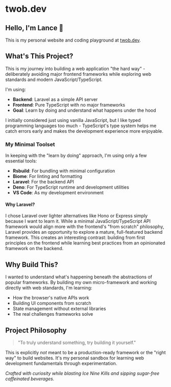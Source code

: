 # twob.dev

## Hello, I'm Lance 👋

This is my personal website and coding playground at [twob.dev](https://twob.dev).

## What's This Project?

This is my journey into building a web application "the hard way" - deliberately avoiding major frontend frameworks while exploring web standards and modern JavaScript/TypeScript.

I'm using:

- **Backend**: Laravel as a simple API server
- **Frontend**: Pure TypeScript with no major frameworks
- **Goal**: Learn by doing and understand what happens under the hood

I initially considered just using vanilla JavaScript, but I like typed programming languages too much - TypeScript's type system helps me catch errors early and makes the development experience more enjoyable.

### My Minimal Toolset

In keeping with the "learn by doing" approach, I'm using only a few essential tools:

- **Rsbuild**: For bundling with minimal configuration
- **Biome**: For linting and formatting
- **Laravel**: For the backend API
- **Deno**: For TypeScript runtime and development utilities
- **VS Code**: As my development environment

#### Why Laravel?

I chose Laravel over lighter alternatives like Hono or Express simply because I want to learn it. While a minimal JavaScript/TypeScript API framework would align more with the frontend's "from scratch" philosophy, Laravel provides an opportunity to explore a mature, full-featured backend framework. This creates an interesting contrast: building from first principles on the frontend while learning best practices from an opinionated framework on the backend.

## Why Build This?

I wanted to understand what's happening beneath the abstractions of popular frameworks. By building my own micro-framework and working directly with web standards, I'm learning:

- How the browser's native APIs work
- Building UI components from scratch
- State management without external libraries
- The real challenges frameworks solve

## Project Philosophy

> "To truly understand something, try building it yourself."

This is explicitly _not_ meant to be a production-ready framework or the "right way" to build websites. It's my personal sandbox for learning web development fundamentals through experimentation.

_Crafted with curiosity while blasting Ice Nine Kills and sipping sugar-free caffeinated beverages._
